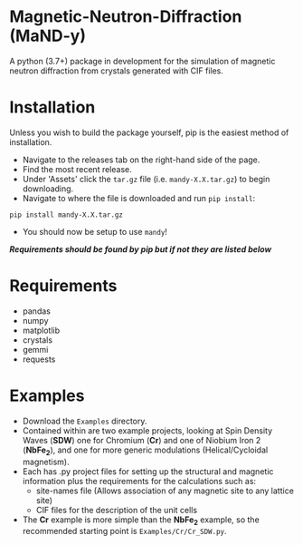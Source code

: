 # Magnetic-Neutron-Diffraction (MaND-y)
A python (3.7+) package in development for the simulation of magnetic neutron diffraction from crystals generated with CIF files.

# Installation
Unless you wish to build the package yourself, pip is the easiest method of installation.
- Navigate to the releases tab on the right-hand side of the page.
- Find the most recent release.
- Under 'Assets' click the `tar.gz` file (i.e. `mandy-X.X.tar.gz`) to begin downloading.
- Navigate to where the file is downloaded and run `pip install`:
```shell
pip install mandy-X.X.tar.gz
```
- You should now be setup to use `mandy`!

***Requirements should be found by pip but if not they are listed below***

# Requirements
- pandas
- numpy
- matplotlib
- crystals
- gemmi
- requests

# Examples
- Download the `Examples` directory. 
- Contained within are two example projects, looking at Spin Density Waves (**SDW**) one for Chromium (**Cr**) and one of Niobium Iron 2 (**NbFe<sub>2</sub>**), and one for more generic modulations (Helical/Cycloidal magnetism).
- Each has .py project files for setting up the structural and magnetic information plus the requirements for the calculations such as:
	- site-names file (Allows association of any magnetic site to any lattice site)
	- CIF files for the description of the unit cells
- The **Cr** example is more simple than the **NbFe<sub>2</sub>** example, so the recommended starting point is `Examples/Cr/Cr_SDW.py`.

